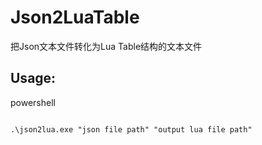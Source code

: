 # Json2LuaTable

把Json文本文件转化为Lua Table结构的文本文件

## Usage:

powershell

``` shell

.\json2lua.exe "json file path" "output lua file path"

```
